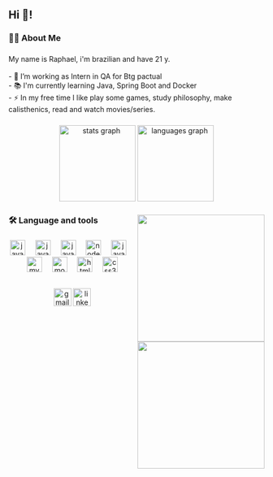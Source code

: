 <h2 align="left">Hi 👋!</h2>

###

<h3 align="left">👩‍💻  About Me</h3>

###

<p align="left">My name is Raphael, i'm brazilian and have 21 y.<br><br>- 🔭 I’m working as Intern in QA for Btg pactual<br>- 📚 I'm currently learning Java, Spring Boot and Docker<br>- ⚡ In my free time I like play some games, study philosophy, make calisthenics, read and watch movies/series.</p>

###

<div align="center">
  <img src="https://github-readme-stats.vercel.app/api?username=RaaphaelGomesS&show_icons=true&theme=dark#gh-dark-mode-only" height="150" alt="stats graph"  />
  <img src="https://github-readme-stats.vercel.app/api/top-langs?username=RaaphaelGomesS&locale=en&hide_title=false&layout=compact&card_width=320&langs_count=5&theme=dark&hide_border=false" height="150" alt="languages graph"  />
</div>

###

<img align="right" height="250" src="https://camo.githubusercontent.com/aafed7a0b38a1433e125d92e5bb7f39d7101ea67344e8280bee42da286f7be3c/68747470733a2f2f6d656469612e67697068792e636f6d2f6d656469612f76312e59326c6b505463354d4749334e6a457861335578656d55314f47786d6547466c597a5272626d5a7865545a345a326333625864746133703063474e736332356b626e70685a535a6c634431324d563970626e526c636d35686246396e61575a66596e6c666157516d593351395a772f7777673173755569546243593848387649412f67697068792d646f776e73697a65642d6c617267652e676966"  />

<img align="right" height="250" src="https://spotify-github-profile.vercel.app/api/view.svg?uid=raphaelg15&redirect=true][https://spotify-github-profile.vercel.app/api/view.svg?uid=raphaelg15&cover_image=true&theme=compact&show_offline=false&background_color=121212&interchange=false"/>

<h3 align="left">🛠 Language and tools</h3>

###

<div align="center">
  <img src="https://cdn.jsdelivr.net/gh/devicons/devicon/icons/java/java-original.svg" height="30" alt="java logo"  />
  <img width="12" />
  <img src="https://cdn.jsdelivr.net/gh/devicons/devicon/icons/spring/spring-original.svg" height="30" alt="javascript logo"  />
  <img width="12" />
  <img src="https://cdn.jsdelivr.net/gh/devicons/devicon/icons/javascript/javascript-original.svg" height="30" alt="javascript logo"  />
  <img width="12" />
  <img src="https://cdn.jsdelivr.net/gh/devicons/devicon/icons/nodejs/nodejs-original.svg" height="30" alt="nodejs logo"  />
  <img width="12" />
  <img src=https://cdn.jsdelivr.net/gh/devicons/devicon/icons/docker/docker-original.svg height="30" alt="javascript logo"  />
  <img width="12" />
  <img src="https://cdn.jsdelivr.net/gh/devicons/devicon/icons/mysql/mysql-original.svg" height="30" alt="mysql logo"  />
  <img width="12" />
  <img src="https://cdn.jsdelivr.net/gh/devicons/devicon/icons/mongodb/mongodb-original.svg" height="30" alt="mongodb logo"  />
  <img width="12" />
  <img src="https://cdn.jsdelivr.net/gh/devicons/devicon/icons/html5/html5-original.svg" height="30" alt="html5 logo"  />
  <img width="12" />
  <img src="https://cdn.jsdelivr.net/gh/devicons/devicon/icons/css3/css3-original.svg" height="30" alt="css3 logo"  />
</div>

##

<div align="center" >
  <a href = "mailto:raphaelgpraz20@gmail.com"><img src="https://img.shields.io/static/v1?message=Gmail&logo=gmail&label=&color=D14836&logoColor=white&labelColor=&style=for-the-badge" target="_blank" height="35" alt="gmail logo"></a>
  <a href="https://www.linkedin.com/in/raphael-gomess" target="_blank"><img src="https://img.shields.io/static/v1?message=LinkedIn&logo=linkedin&label=&color=0077B5&logoColor=white&labelColor=&style=for-the-badge" target="_blank" height="35" alt="linkedin logo"></a>
</div>
 
###



